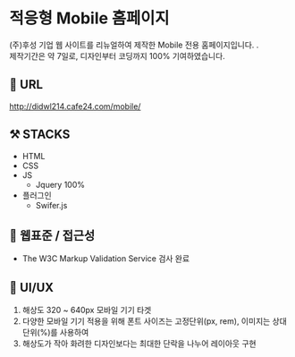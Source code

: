 # 적응형 Mobile 홈페이지
(주)후성 기업 웹 사이트를 리뉴얼하여 제작한 Mobile 전용 홈페이지입니다. .<br>
제작기간은 약 7일로, 디자인부터 코딩까지 100% 기여하였습니다.<br>

## 🔗 URL
http://didwl214.cafe24.com/mobile/

## ⚒️ STACKS
* HTML
* CSS
* JS
  + Jquery 100%
* 플러그인
  + Swifer.js

## 🔎 웹표준 / 접근성
* The W3C Markup Validation Service 검사 완료

## 🌈 UI/UX
1. 해상도 320 ~ 640px 모바일 기기 타겟
2. 다양한 모바일 기기 적용을 위해 폰트 사이즈는 고정단위(px, rem), 이미지는 상대단위(%)를 사용하여
3. 해상도가 작아 화려한 디자인보다는 최대한 단락을 나누어 레이아웃 구현
